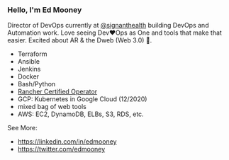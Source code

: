 ### Hello, I'm Ed Mooney

Director of DevOps currently at [@signanthealth](https://twitter.com/signanthealth) building DevOps and Automation work. Love seeing Dev❤️Ops as One and tools that make that easier. Excited about AR & the Dweb (Web 3.0) 🚀.

* Terraform
* Ansible
* Jenkins
* Docker
* Bash/Python
* [Rancher Certified Operator](https://academy.rancher.com/certificates/142e40ed08fd40e884d72536d28d85ee)
* GCP: Kubernetes in Google Cloud (12/2020)
* mixed bag of web tools
* AWS: EC2, DynamoDB, ELBs, S3, RDS, etc.

See More:

* https://linkedin.com/in/edmooney
* https://twitter.com/edmooney


